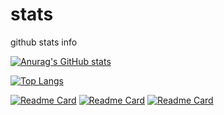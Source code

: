 # stats
github stats info 

[![Anurag's GitHub stats](https://github-readme-stats.vercel.app/api?username=humorhan&count_private=true)](https://github.com/anuraghazra/github-readme-stats)

[![Top Langs](https://github-readme-stats.vercel.app/api/top-langs/?username=humorhan)](https://github.com/anuraghazra/github-readme-stats)

[![Readme Card](https://github-readme-stats.vercel.app/api/pin/?username=humorhan&repo=qiankun)](https://github.com/anuraghazra/github-readme-stats)
[![Readme Card](https://github-readme-stats.vercel.app/api/pin/?username=humorhan&repo=webpack5.x)](https://github.com/anuraghazra/github-readme-stats)
[![Readme Card](https://github-readme-stats.vercel.app/api/pin/?username=humorhan&repo=vue3-webpack5-template)](https://github.com/anuraghazra/github-readme-stats)
